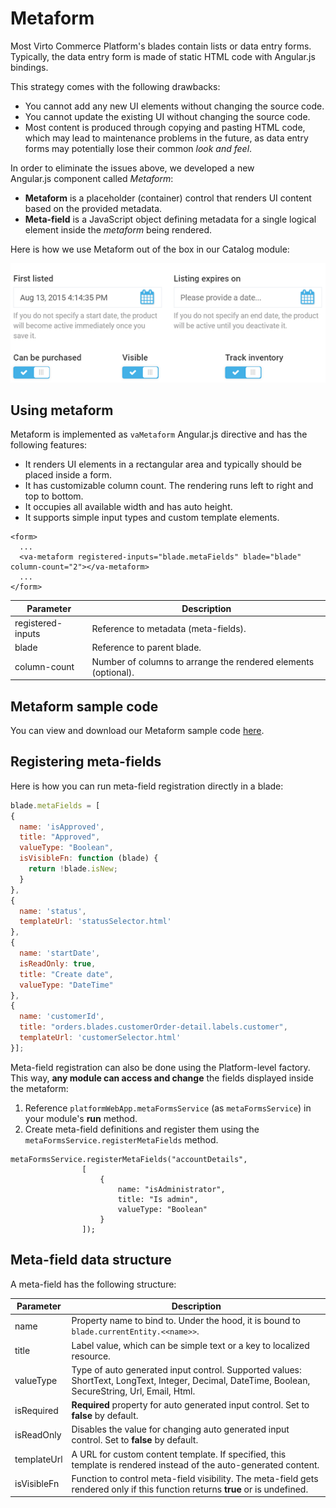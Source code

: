 # Metaform

Most Virto Commerce Platform's blades contain lists or data entry forms. Typically, the data entry form is made of static HTML code with Angular.js bindings. 

This strategy comes with the following drawbacks:

* You cannot add any new UI elements without changing the source code.
* You cannot update the existing UI without changing the source code.
* Most content is produced through copying and pasting HTML code, which may lead to maintenance problems in the future, as data entry forms may potentially lose their common *look and feel*.

In order to eliminate the issues above, we developed a new Angular.js component called *Metaform*:

* **Metaform** is a placeholder (container) control that renders UI content based on the provided metadata.
* **Meta-field** is a JavaScript object defining metadata for a single logical element inside the *metaform* being rendered.

Here is how we use Metaform out of the box in our Catalog module:

![Metaform sample](media/03-metaform-sample.png)

## Using metaform

Metaform is implemented as `vaMetaform` Angular.js directive and has the following features:

* It renders UI elements in a rectangular area and typically should be placed inside a form.
* It has customizable column count. The rendering runs left to right and top to bottom.
* It occupies all available width and has auto height.
* It supports simple input types and custom template elements.

```
<form>
  ...
  <va-metaform registered-inputs="blade.metaFields" blade="blade" column-count="2"></va-metaform>
  ...
</form>
```

|Parameter        |Description                        |
|-----------------|-----------------------------------|
|registered-inputs|Reference to metadata (meta-fields).|
|blade            |Reference to parent blade.         |
|column-count     |Number of columns to arrange the rendered elements (optional).|

## Metaform sample code

You can view and download our Metaform sample code [here](https://github.com/VirtoCommerce/vc-samples/blob/master/MemberExtensionSampleModule/Scripts/extMembers.js#L14).

## Registering meta-fields

Here is how you can run meta-field registration directly in a blade:

```js
blade.metaFields = [
{
  name: 'isApproved',
  title: "Approved",
  valueType: "Boolean",
  isVisibleFn: function (blade) {
    return !blade.isNew;
  }
},
{
  name: 'status',
  templateUrl: 'statusSelector.html'
},
{
  name: 'startDate',
  isReadOnly: true,
  title: "Create date",
  valueType: "DateTime"
},
{
  name: 'customerId',
  title: "orders.blades.customerOrder-detail.labels.customer",
  templateUrl: 'customerSelector.html'
}];
```

Meta-field registration can also be done using the Platform-level factory. This way, **any module can access and change** the fields displayed inside the metaform:

1. Reference `platformWebApp.metaFormsService` (as `metaFormsService`) in your module's **run** method.
1. Create meta-field definitions and register them using the `metaFormsService.registerMetaFields` method.

```
metaFormsService.registerMetaFields("accountDetails",
                [
                    {
                        name: "isAdministrator",
                        title: "Is admin",
                        valueType: "Boolean"
                    }
                ]);
```

## Meta-field data structure

A meta-field has the following structure:

|Parameter            |Description                                                                                                                                     |
|---------------------|------------------------------------------------------------------------------------------------------------------------------------------------|
|name                 |Property name to bind to. Under the hood, it is bound to `blade.currentEntity.<<name>>`.                                                        |
|title                |Label value, which can be simple text or a key to localized resource.                                                                           |
|valueType            |Type of auto generated input control. Supported values: ShortText, LongText, Integer, Decimal, DateTime, Boolean, SecureString, Url, Email, Html.|
|isRequired           |**Required** property for auto generated input control. Set to **false** by default.                                                             |
|isReadOnly           |Disables the value for changing auto generated input control. Set to **false** by default.                                                       |
|templateUrl          |A URL for custom content template. If specified, this template is rendered instead of the auto-generated content.                                |
|isVisibleFn          |Function to control meta-field visibility. The meta-field gets rendered only if this function returns **true** or is undefined.                  |

